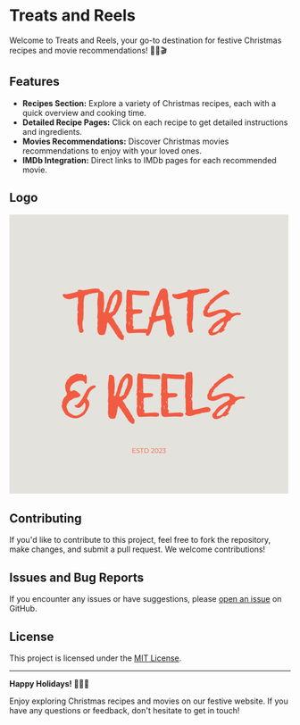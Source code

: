 # Treats and Reels

Welcome to Treats and Reels, your go-to destination for festive Christmas recipes and movie recommendations! 🎄🍪🎬

## Features

- **Recipes Section:** Explore a variety of Christmas recipes, each with a quick overview and cooking time.
- **Detailed Recipe Pages:** Click on each recipe to get detailed instructions and ingredients.
- **Movies Recommendations:** Discover Christmas movies recommendations to enjoy with your loved ones.
- **IMDb Integration:** Direct links to IMDb pages for each recommended movie.

## Logo

![Treats and Reels Logo](src/component/images/Treats&Reels.png)

## Contributing

If you'd like to contribute to this project, feel free to fork the repository, make changes, and submit a pull request. We welcome contributions!

## Issues and Bug Reports

If you encounter any issues or have suggestions, please [open an issue](https://github.com/your-username/your-repo/issues) on GitHub.

## License

This project is licensed under the [MIT License](LICENSE).

---

**Happy Holidays! 🎅🍪🎥**

Enjoy exploring Christmas recipes and movies on our festive website. If you have any questions or feedback, don't hesitate to get in touch!
